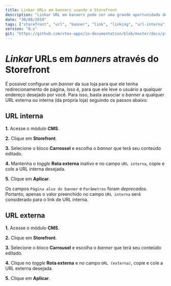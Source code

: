```yaml
---
title: Linkar URLs em banners usando o Storefront
description: "Linkar URL em banners pode ser uma grande oportunidade de influenciar a navegação do usuário! Confira o quão rápido e fácil é linkar URLs nos banners da sua loja usando o Storefront."
date: "30/08/2019"
tags: ["storefront", "url", "banner", "link", "linking", "url-interna", "url-externa", "redirecionamento"]
version: "0.x"
git: "https://github.com/vtex-apps/io-documentation/blob/master/docs/pt/Recipes/layout/LinkarURLsEmBannersAtrav%C3%A9sDoStorefront.md"
---
```


# *Linkar* URLs em *banners* através do Storefront

É possível configurar um *banner* da sua loja para que ele tenha redirecionamento de página, isso é, para que ele leve o usuário a qualquer endereço desejado por você. Para isso, basta associar o *banner* a qualquer URL externa ou interna (da própria loja) seguindo os passos abaixo: 

## URL interna

**1.** Acesse o módulo **CMS**.

**2.** Clique em **Storefront**.

**3.** Selecione o bloco **Carrossel** e escolha o *banner* que terá seu conteúdo editado.

**4.** Mantenha o *toggle* **Rota externa** inativo e no campo `URL interna`, copie e cole a URL interna desejada.

**5.** Clique em **Aplicar**.

<div class="alert alert-warning">
Os campos <code>Página alvo do banner</code> e <code>Parâmetros</code> foram <i>deprecados</i>. Portanto, apenas o valor preenchido no campo <code>URL interna</code> será considerado para o link de URL interna.
</div>
 
## URL externa

**1.** Acesse o módulo **CMS**.

**2.** Clique em **Storefront**.

**3.** Selecione o bloco **Carrousel** e escolha o *banner* que terá seu conteúdo editado.

**4.** Clique no *toggle* **Rota externa** e no campo `URL (externa)`, copie e cole a URL externa desejada.

**5.** Clique em **Aplicar**.
